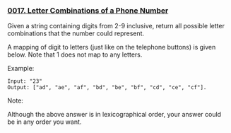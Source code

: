 ### [0017. Letter Combinations of a Phone Number](https://leetcode.com/problems/letter-combinations-of-a-phone-number/)

Given a string containing digits from 2-9 inclusive, return all possible letter combinations that the number could represent.

A mapping of digit to letters (just like on the telephone buttons) is given below. Note that 1 does not map to any letters.

Example:

    Input: "23"
    Output: ["ad", "ae", "af", "bd", "be", "bf", "cd", "ce", "cf"].
    
Note:

Although the above answer is in lexicographical order, your answer could be in any order you want.
